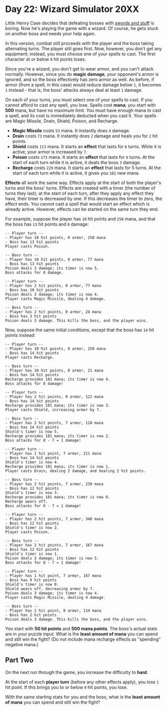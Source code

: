 Day 22: Wizard Simulator 20XX
=============================

Little Henry Case decides that defeating bosses with [swords and stuff](http://adventofcode.com/day/21) is boring. Now he's playing the game with a wizard. Of course, he gets stuck on another boss and needs your help again.

In this version, combat still proceeds with the player and the boss taking alternating turns. The player still goes first. Now, however, you don't get any equipment; instead, you must choose one of your spells to cast. The first character at or below `0` hit points loses.

Since you're a wizard, you don't get to wear armor, and you can't attack normally. However, since you do **magic damage**, your opponent's armor is ignored, and so the boss effectively has zero armor as well. As before, if armor (from a spell, in this case) would reduce damage below `1`, it becomes `1` instead - that is, the boss' attacks always deal at least `1` damage.

On each of your turns, you must select one of your spells to cast. If you cannot afford to cast any spell, you lose. Spells cost **mana**; you start with **500** mana, but have no maximum limit. You must have enough mana to cast a spell, and its cost is immediately deducted when you cast it. Your spells are Magic Missile, Drain, Shield, Poison, and Recharge.

* **Magic Missile** costs `53` mana. It instantly does `4` damage.
* **Drain** costs `73` mana. It instantly does `2` damage and heals you for `2` hit points.
* **Shield** costs `113` mana. It starts an **effect** that lasts for `6` turns. While it is active, your armor is increased by `7`.
* **Poison** costs `173` mana. It starts an **effect** that lasts for `6` turns. At the start of each turn while it is active, it deals the boss `3` damage.
* **Recharge** costs `229` mana. It starts an **effect** that lasts for 5 turns. At the start of each turn while it is active, it gives you `101` new mana.

**Effects** all work the same way. Effects apply at the start of both the player's turns and the boss' turns. Effects are created with a timer (the number of turns they last); at the start of each turn, after they apply any effect they have, their timer is decreased by one. If this decreases the timer to zero, the effect ends. You cannot cast a spell that would start an effect which is already active. However, effects can be started on the same turn they end.

For example, suppose the player has `10` hit points and `250` mana, and that the boss has `13` hit points and `8` damage:

    -- Player turn --
    - Player has 10 hit points, 0 armor, 250 mana
    - Boss has 13 hit points
    Player casts Poison.

    -- Boss turn --
    - Player has 10 hit points, 0 armor, 77 mana
    - Boss has 13 hit points
    Poison deals 3 damage; its timer is now 5.
    Boss attacks for 8 damage.

    -- Player turn --
    - Player has 2 hit points, 0 armor, 77 mana
    - Boss has 10 hit points
    Poison deals 3 damage; its timer is now 4.
    Player casts Magic Missile, dealing 4 damage.

    -- Boss turn --
    - Player has 2 hit points, 0 armor, 24 mana
    - Boss has 3 hit points
    Poison deals 3 damage. This kills the boss, and the player wins.

Now, suppose the same initial conditions, except that the boss has `14` hit points instead:

    -- Player turn --
    - Player has 10 hit points, 0 armor, 250 mana
    - Boss has 14 hit points
    Player casts Recharge.

    -- Boss turn --
    - Player has 10 hit points, 0 armor, 21 mana
    - Boss has 14 hit points
    Recharge provides 101 mana; its timer is now 4.
    Boss attacks for 8 damage!

    -- Player turn --
    - Player has 2 hit points, 0 armor, 122 mana
    - Boss has 14 hit points
    Recharge provides 101 mana; its timer is now 3.
    Player casts Shield, increasing armor by 7.

    -- Boss turn --
    - Player has 2 hit points, 7 armor, 110 mana
    - Boss has 14 hit points
    Shield's timer is now 5.
    Recharge provides 101 mana; its timer is now 2.
    Boss attacks for 8 - 7 = 1 damage!

    -- Player turn --
    - Player has 1 hit point, 7 armor, 211 mana
    - Boss has 14 hit points
    Shield's timer is now 4.
    Recharge provides 101 mana; its timer is now 1.
    Player casts Drain, dealing 2 damage, and healing 2 hit points.

    -- Boss turn --
    - Player has 3 hit points, 7 armor, 239 mana
    - Boss has 12 hit points
    Shield's timer is now 3.
    Recharge provides 101 mana; its timer is now 0.
    Recharge wears off.
    Boss attacks for 8 - 7 = 1 damage!

    -- Player turn --
    - Player has 2 hit points, 7 armor, 340 mana
    - Boss has 12 hit points
    Shield's timer is now 2.
    Player casts Poison.

    -- Boss turn --
    - Player has 2 hit points, 7 armor, 167 mana
    - Boss has 12 hit points
    Shield's timer is now 1.
    Poison deals 3 damage; its timer is now 5.
    Boss attacks for 8 - 7 = 1 damage!

    -- Player turn --
    - Player has 1 hit point, 7 armor, 167 mana
    - Boss has 9 hit points
    Shield's timer is now 0.
    Shield wears off, decreasing armor by 7.
    Poison deals 3 damage; its timer is now 4.
    Player casts Magic Missile, dealing 4 damage.

    -- Boss turn --
    - Player has 1 hit point, 0 armor, 114 mana
    - Boss has 2 hit points
    Poison deals 3 damage. This kills the boss, and the player wins.

You start with **50 hit points** and **500 mana points**. The boss's actual stats are in your puzzle input. What is the **least amount of mana** you can spend and still win the fight? (Do not include mana recharge effects as "spending" negative mana.)

Part Two
--------

On the next run through the game, you increase the difficulty to **hard**.

At the start of each **player turn** (before any other effects apply), you lose `1` hit point. If this brings you to or below `0` hit points, you lose.

With the same starting stats for you and the boss, what is the **least amount of mana** you can spend and still win the fight?
